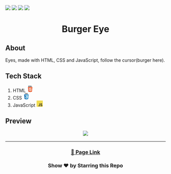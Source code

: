 ![](https://img.shields.io/badge/Page-Burger_Eye-yellow.svg)
![](https://img.shields.io/badge/Tools-HTML,_CSS_and_JavaScript-skyblue.svg)
![](https://img.shields.io/badge/Level-Basic-red.svg)
![](https://img.shields.io/badge/Status-Complete-green.svg) 

<h1 align="center">Burger Eye</h1>

<h2> About </h2>
<p>Eyes, made with HTML, CSS and JavaScript, follow the cursor(burger here). </p>

<h2> Tech Stack </h2>
<ol>
  <li> HTML <img src="https://raw.githubusercontent.com/devicons/devicon/master/icons/html5/html5-original-wordmark.svg" alt="html5" width="20" height="20"/> </li>
  <li> CSS <img src="https://raw.githubusercontent.com/devicons/devicon/master/icons/css3/css3-original-wordmark.svg" alt="css3" width="20" height="20"/> </li>
  <li> JavaScript <img src="https://raw.githubusercontent.com/devicons/devicon/master/icons/javascript/javascript-original.svg" alt="javascript" width="20" height="20"/> </li>
</ol>

<h2> Preview </h2>
<p align="center">
<img src="https://i.postimg.cc/kXHdQQ3m/video.gif" /> 
</p>

<hr>

### [<p align="center">🔗 Page Link </p>](https://somyaranjansahu.github.io/Burger-Eye/)

<h3 align="center"> Show ❤️ by Starring this Repo </h3>
